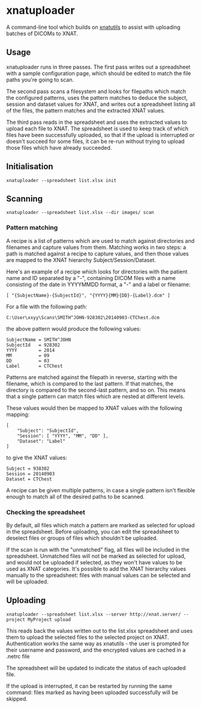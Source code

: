 # xnatuploader

A command-line tool which builds on [xnatutils](https://github.com/Australian-Imaging-Service/xnatutils) to assist with uploading batches of DICOMs to XNAT.

## Usage

xnatuploader runs in three passes. The first pass writes out a spreadsheet with
a sample configuration page, which should be edited to match the file paths
you're going to scan.

The second pass scans a filesystem and looks for filepaths which match the
configured patterns, uses the pattern matches to deduce the subject, session
and dataset values for XNAT, and writes out a spreadsheet listing all of the
files, the pattern matches and the extracted XNAT values.

The third pass reads in the spreadsheet and uses the extracted values to
upload each file to XNAT. The spreadsheet is used to keep track of which
files have been successfully uploaded, so that if the upload is interrupted
or doesn't succeed for some files, it can be re-run without trying to upload
those files which have already succeeded.

## Initialisation

    xnatuploader --spreadsheet list.xlsx init


## Scanning

    xnatuploader --spreadsheet list.xlsx --dir images/ scan

### Pattern matching

A recipe is a list of patterns which are used to match against directories
and filenames and capture values from them. Matching works in two steps:
a path is matched against a recipe to capture values, and then those values
are mapped to the XNAT hierarchy Subject/Session/Dataset.

Here's an example of a recipe which looks for directories with the patient
name and ID separated by a "-", containing DICOM files with a name consisting
of the date in YYYYMMDD format, a "-" and a label or filename:

	[ "{SubjectName}-{SubjectId}", "{YYYY}{MM}{DD}-{Label}.dcm" ]

For a file with the following path:

    C:\User\xxyy\Scans\SMITH^JOHN-928302\20140903-CTChest.dcm

the above pattern would produce the following values:

    SubjectName = SMITH^JOHN
    SubjectId   = 928302
    YYYY        = 2014
    MM          = 09
    DD          = 03
    Label       = CTChest

Patterns are matched against the filepath in reverse, starting with
the filename, which is compared to the last pattern. If that matches, the
directory is compared to the second-last pattern, and so on. This means that
a single pattern can match files which are nested at different levels.

These values would then be mapped to XNAT values with the following mapping:

    [
    	"Subject": "SubjectId",
    	"Session": [ "YYYY", "MM", "DD" ],
    	"Dataset": "Label"
    ]

to give the XNAT values:

    Subject = 938302
    Session = 20140903
    Dataset = CTChest

A recipe can be given multiple patterns, in case a single pattern isn't
flexible enough to match all of the desired paths to be scanned.

### Checking the spreadsheet

By default, all files which match a pattern are marked as selected for upload
in the spreadsheet. Before uploading, you can edit the spreadsheet to
deselect files or groups of files which shouldn't be uploaded.

If the scan is run with the "unmatched" flag, all files will be included in 
the spreadsheet. Unmatched files will not be marked as selected for upload,
and would not be uploaded if selected, as they won't have values to be used as
XNAT categories. It's possible to add the XNAT hierarchy values manually to the
spreadsheet: files with manual values can be selected and will be uploaded.

## Uploading

    xnatuploader --spreadsheet list.xlsx --server http://xnat.server/ --project MyProject upload

This reads back the values written out to the list.xlsx spreadsheet and
uses them to upload the selected files to the selected project on XNAT.
Authentication works the same way as xnatutils - the user is prompted for their
username and password, and the encrypted values are cached in a .netrc file 

The spreadsheet will be updated to indicate the status of each uploaded file.

If the upload is interrupted, it can be restarted by running the same command:
files marked as having been uploaded successfully will be skipped.

